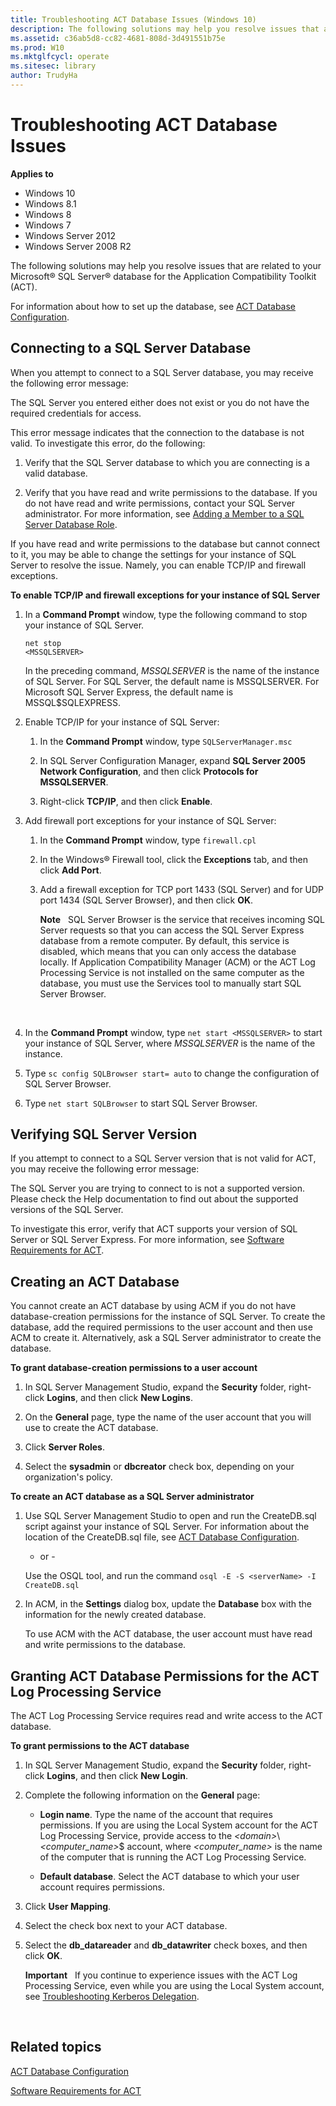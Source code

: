 ```yaml
---
title: Troubleshooting ACT Database Issues (Windows 10)
description: The following solutions may help you resolve issues that are related to your Microsoft® SQL Server® database for the Application Compatibility Toolkit (ACT).
ms.assetid: c36ab5d8-cc82-4681-808d-3d491551b75e
ms.prod: W10
ms.mktglfcycl: operate
ms.sitesec: library
author: TrudyHa
---
```


# Troubleshooting ACT Database Issues


**Applies to**

-   Windows 10
-   Windows 8.1
-   Windows 8
-   Windows 7
-   Windows Server 2012
-   Windows Server 2008 R2

The following solutions may help you resolve issues that are related to your Microsoft® SQL Server® database for the Application Compatibility Toolkit (ACT).

For information about how to set up the database, see [ACT Database Configuration](act-database-configuration.md).

## Connecting to a SQL Server Database


When you attempt to connect to a SQL Server database, you may receive the following error message:

The SQL Server you entered either does not exist or you do not have the required credentials for access.

This error message indicates that the connection to the database is not valid. To investigate this error, do the following:

1.  Verify that the SQL Server database to which you are connecting is a valid database.

2.  Verify that you have read and write permissions to the database. If you do not have read and write permissions, contact your SQL Server administrator. For more information, see [Adding a Member to a SQL Server Database Role](http://go.microsoft.com/fwlink/p/?LinkId=64170).

If you have read and write permissions to the database but cannot connect to it, you may be able to change the settings for your instance of SQL Server to resolve the issue. Namely, you can enable TCP/IP and firewall exceptions.

**To enable TCP/IP and firewall exceptions for your instance of SQL Server**

1.  In a **Command Prompt** window, type the following command to stop your instance of SQL Server.

    ``` syntax
    net stop 
    <MSSQLSERVER>
    ```

    In the preceding command, *MSSQLSERVER* is the name of the instance of SQL Server. For SQL Server, the default name is MSSQLSERVER. For Microsoft SQL Server Express, the default name is MSSQL$SQLEXPRESS.

2.  Enable TCP/IP for your instance of SQL Server:

    1.  In the **Command Prompt** window, type `SQLServerManager.msc`

    2.  In SQL Server Configuration Manager, expand **SQL Server 2005 Network Configuration**, and then click **Protocols for MSSQLSERVER**.

    3.  Right-click **TCP/IP**, and then click **Enable**.

3.  Add firewall port exceptions for your instance of SQL Server:

    1.  In the **Command Prompt** window, type `firewall.cpl`

    2.  In the Windows® Firewall tool, click the **Exceptions** tab, and then click **Add Port**.

    3.  Add a firewall exception for TCP port 1433 (SQL Server) and for UDP port 1434 (SQL Server Browser), and then click **OK**.

        **Note**  
        SQL Server Browser is the service that receives incoming SQL Server requests so that you can access the SQL Server Express database from a remote computer. By default, this service is disabled, which means that you can only access the database locally. If Application Compatibility Manager (ACM) or the ACT Log Processing Service is not installed on the same computer as the database, you must use the Services tool to manually start SQL Server Browser.

         

4.  In the **Command Prompt** window, type `net start <MSSQLSERVER>` to start your instance of SQL Server, where *MSSQLSERVER* is the name of the instance.

5.  Type `sc config SQLBrowser start= auto` to change the configuration of SQL Server Browser.

6.  Type `net start SQLBrowser` to start SQL Server Browser.

## Verifying SQL Server Version


If you attempt to connect to a SQL Server version that is not valid for ACT, you may receive the following error message:

The SQL Server you are trying to connect to is not a supported version. Please check the Help documentation to find out about the supported versions of the SQL Server.

To investigate this error, verify that ACT supports your version of SQL Server or SQL Server Express. For more information, see [Software Requirements for ACT](software-requirements-for-act.md).

## Creating an ACT Database


You cannot create an ACT database by using ACM if you do not have database-creation permissions for the instance of SQL Server. To create the database, add the required permissions to the user account and then use ACM to create it. Alternatively, ask a SQL Server administrator to create the database.

**To grant database-creation permissions to a user account**

1.  In SQL Server Management Studio, expand the **Security** folder, right-click **Logins**, and then click **New Logins**.

2.  On the **General** page, type the name of the user account that you will use to create the ACT database.

3.  Click **Server Roles**.

4.  Select the **sysadmin** or **dbcreator** check box, depending on your organization's policy.

**To create an ACT database as a SQL Server administrator**

1.  Use SQL Server Management Studio to open and run the CreateDB.sql script against your instance of SQL Server. For information about the location of the CreateDB.sql file, see [ACT Database Configuration](act-database-configuration.md).

    - or -

    Use the OSQL tool, and run the command `osql -E -S <serverName> -I CreateDB.sql`

2.  In ACM, in the **Settings** dialog box, update the **Database** box with the information for the newly created database.

    To use ACM with the ACT database, the user account must have read and write permissions to the database.

## Granting ACT Database Permissions for the ACT Log Processing Service


The ACT Log Processing Service requires read and write access to the ACT database.

**To grant permissions to the ACT database**

1.  In SQL Server Management Studio, expand the **Security** folder, right-click **Logins**, and then click **New Login**.

2.  Complete the following information on the **General** page:

    -   **Login name**. Type the name of the account that requires permissions. If you are using the Local System account for the ACT Log Processing Service, provide access to the *&lt;domain&gt;*\\*&lt;computer\_name&gt;*$ account, where *&lt;computer\_name&gt;* is the name of the computer that is running the ACT Log Processing Service.

    -   **Default database**. Select the ACT database to which your user account requires permissions.

3.  Click **User Mapping**.

4.  Select the check box next to your ACT database.

5.  Select the **db\_datareader** and **db\_datawriter** check boxes, and then click **OK**.

    **Important**  
    If you continue to experience issues with the ACT Log Processing Service, even while you are using the Local System account, see [Troubleshooting Kerberos Delegation](http://go.microsoft.com/fwlink/p/?LinkId=65474).

     

## Related topics


[ACT Database Configuration](act-database-configuration.md)

[Software Requirements for ACT](software-requirements-for-act.md)

 

 





